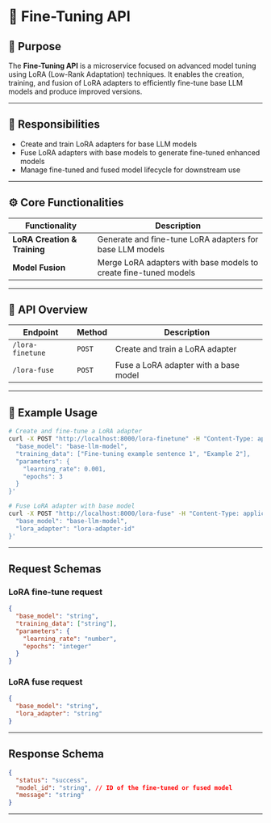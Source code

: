 # 🧩 Fine-Tuning API

## 📌 Purpose

The **Fine-Tuning API** is a microservice focused on advanced model tuning using LoRA (Low-Rank Adaptation) techniques.
It enables the creation, training, and fusion of LoRA adapters to efficiently fine-tune base LLM models and produce improved versions.

---

## 🚀 Responsibilities

* Create and train LoRA adapters for base LLM models
* Fuse LoRA adapters with base models to generate fine-tuned enhanced models
* Manage fine-tuned and fused model lifecycle for downstream use

---

## ⚙️ Core Functionalities

| Functionality                | Description                                                      |
| ---------------------------- | ---------------------------------------------------------------- |
| **LoRA Creation & Training** | Generate and fine-tune LoRA adapters for base LLM models         |
| **Model Fusion**             | Merge LoRA adapters with base models to create fine-tuned models |

---

## 🔌 API Overview

| Endpoint         | Method | Description                           |
| ---------------- | ------ | ------------------------------------- |
| `/lora-finetune` | `POST` | Create and train a LoRA adapter       |
| `/lora-fuse`     | `POST` | Fuse a LoRA adapter with a base model |

---

## 🔄 Example Usage

```bash
# Create and fine-tune a LoRA adapter
curl -X POST "http://localhost:8000/lora-finetune" -H "Content-Type: application/json" -d '{
  "base_model": "base-llm-model",
  "training_data": ["Fine-tuning example sentence 1", "Example 2"],
  "parameters": {
    "learning_rate": 0.001,
    "epochs": 3
  }
}'

# Fuse LoRA adapter with base model
curl -X POST "http://localhost:8000/lora-fuse" -H "Content-Type: application/json" -d '{
  "base_model": "base-llm-model",
  "lora_adapter": "lora-adapter-id"
}'
```

---

## Request Schemas

### LoRA fine-tune request

```json
{
  "base_model": "string",
  "training_data": ["string"],
  "parameters": {
    "learning_rate": "number",
    "epochs": "integer"
  }
}
```

### LoRA fuse request

```json
{
  "base_model": "string",
  "lora_adapter": "string"
}
```

---

## Response Schema

```json
{
  "status": "success",
  "model_id": "string", // ID of the fine-tuned or fused model
  "message": "string"
}
```

---
